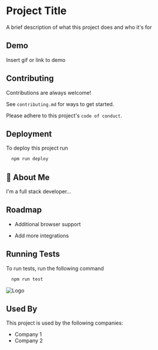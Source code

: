 
# Project Title

A brief description of what this project does and who it's for


## Demo

Insert gif or link to demo


## Contributing

Contributions are always welcome!

See `contributing.md` for ways to get started.

Please adhere to this project's `code of conduct`.


## Deployment

To deploy this project run

```bash
  npm run deploy
```


## 🚀 About Me
I'm a full stack developer...


## Roadmap

- Additional browser support

- Add more integrations


## Running Tests

To run tests, run the following command

```bash
  npm run test
```


![Logo](https://dev-to-uploads.s3.amazonaws.com/uploads/articles/th5xamgrr6se0x5ro4g6.png)


## Used By

This project is used by the following companies:

- Company 1
- Company 2

